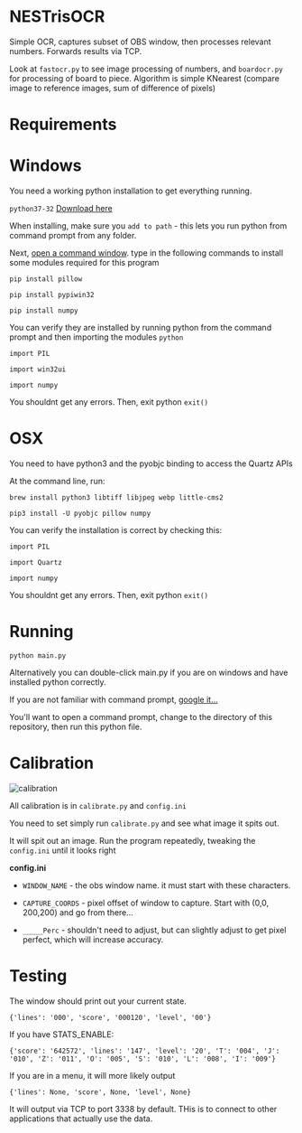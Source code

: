 NESTrisOCR
===
Simple OCR, captures subset of OBS window, then processes relevant numbers.
Forwards results via TCP.

Look at `fastocr.py` to see image processing of numbers, and `boardocr.py` for processing of board to piece.
Algorithm is simple KNearest (compare image to reference images, sum of difference of pixels)


Requirements
===

Windows
=====
You need a working python installation to get everything running.

`python37-32` [Download here](https://www.python.org/downloads/release/python-372/)

When installing, make sure you `add to path` - this lets you run python from command prompt from any folder.

Next, [open a command window](https://www.google.com/search?q=how+to+open+a+command+prompt+windows). type in the following commands to install some modules required for this program

`pip install pillow`

`pip install pypiwin32`

`pip install numpy`

You can verify they are installed by running python from the command prompt and then importing the modules
`python`

`import PIL` 

`import win32ui`

`import numpy`


You shouldnt get any errors. Then, exit python
`exit()`


OSX
=====

You need to have python3 and the pyobjc binding to access the Quartz APIs

At the command line, run:

`brew install python3 libtiff libjpeg webp little-cms2`

`pip3 install -U pyobjc pillow numpy`

You can verify the installation is correct by checking this:

`import PIL`

`import Quartz`

`import numpy`


You shouldnt get any errors. Then, exit python
`exit()`


Running
===
`python main.py`

Alternatively you can double-click main.py if you are on windows and have installed python correctly.

If you are not familiar with command prompt, [google it...](https://www.google.com/search?q=how+to+change+directory+in+command+prompt)

You'll want to open a command prompt, change to the directory of this repository, then run this python file.


Calibration
===
![calibration](https://github.com/alex-ong/NESTrisOCR/blob/master/assets/doc/example-calibration.png)

All calibration is in `calibrate.py` and `config.ini`

You need to set simply run `calibrate.py` and see what image it spits out.

It will spit out an image. Run the program repeatedly, tweaking the `config.ini` until it looks right


**config.ini**

* `WINDOW_NAME` - the obs window name. it must start with these characters.

* `CAPTURE_COORDS` - pixel offset of window to capture. Start with (0,0, 200,200) and go from there...

* `_____Perc` - shouldn't need to adjust, but can slightly adjust to get pixel perfect, which will increase accuracy.


Testing
===
The window should print out your current state.

`{'lines': '000', 'score', '000120', 'level', '00'}`

If you have STATS_ENABLE:

`{'score': '642572', 'lines': '147', 'level': '20', 'T': '004', 'J': '010', 'Z': '011', 'O': '005', 'S': '010', 'L': '008', 'I': '009'}`

If you are in a menu, it will more likely output

`{'lines': None, 'score', None, 'level', None}`

It will output via TCP to port 3338 by default. THis is to connect to other applications that actually use the data.
